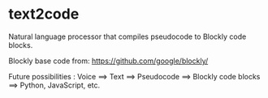 # text2code
Natural language processor that compiles pseudocode to Blockly code blocks.

Blockly base code from: https://github.com/google/blockly/

Future possibilities : Voice ==> Text ==> Pseudocode ==> Blockly code blocks ==> Python, JavaScript, etc.
